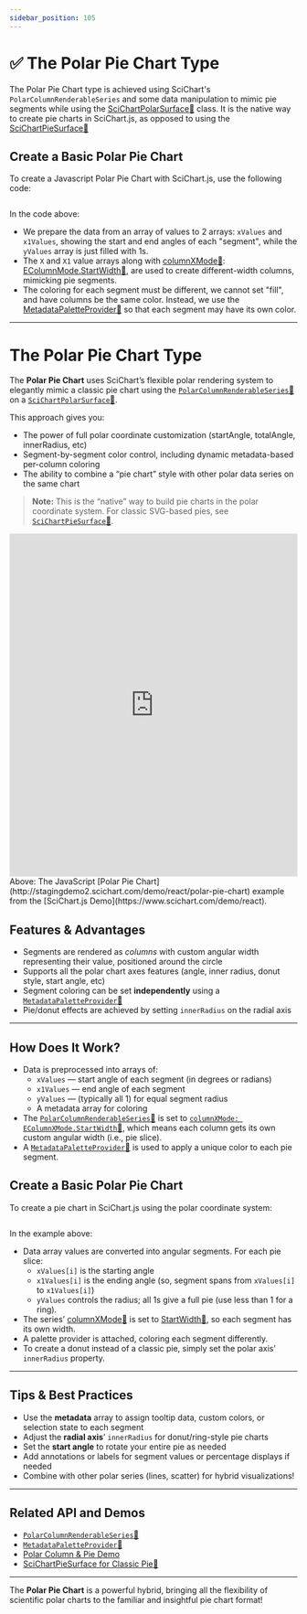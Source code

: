 ```yaml
---
sidebar_position: 105
---
```


# ✅ The Polar Pie Chart Type

The Polar Pie Chart type is achieved using SciChart's `PolarColumnRenderableSeries` and some data manipulation to mimic pie segments while using the [SciChartPolarSurface:blue_book:](https://www.scichart.com/documentation/js/v4/typedoc/classes/scichartpolarsurface.html) class.
It is the native way to create pie charts in SciChart.js, as opposed to using the [SciChartPieSurface:blue_book:](https://www.scichart.com/documentation/js/v4/typedoc/classes/scichartpiesurface.html)

<ChartFromSciChartDemo 
    src="http://stagingdemo2.scichart.com/demo/iframe/polar-pie-chart"
    title="Polar Pie Chart"
/>

## Create a Basic Polar Pie Chart

To create a Javascript Polar Pie Chart with SciChart.js, use the following code:

```ts showLineNumbers {51-54,67,71-73} file=./Basic/demo.ts start=region_A_start end=region_A_end
```

<LiveDocSnippet name="./Basic/demo" />

In the code above:

- We prepare the data from an array of values to 2 arrays: `xValues` and `x1Values`, showing the start and end angles of each "segment", while the `yValues` array is just filled with 1s.
- The `X` and `X1` value arrays along with [columnXMode:blue_book:](https://www.scichart.com/documentation/js/v4/typedoc/classes/polarcolumnrenderableseries.html#columnxmode): [EColumnMode.StartWidth:blue_book:](https://www.scichart.com/documentation/js/v4/typedoc/enums/eperformancemarktype.html#setupstart), are used to create different-width columns, mimicking pie segments.
- The coloring for each segment must be different, we cannot set "fill", and have columns be the same color. Instead, we use the [MetadataPaletteProvider:blue_book:](https://www.scichart.com/documentation/js/v4/typedoc/classes/metadatapaletteprovider.html) so that each segment may have its own color.


---

# The Polar Pie Chart Type

The **Polar Pie Chart** uses SciChart’s flexible polar rendering system to elegantly mimic a classic pie chart using the [`PolarColumnRenderableSeries`:blue_book:](https://www.scichart.com/documentation/js/v4/typedoc/classes/polarcolumnrenderableseries.html) on a [`SciChartPolarSurface`:blue_book:](https://www.scichart.com/documentation/js/v4/typedoc/classes/scichartpolarsurface.html).

This approach gives you:
- The power of full polar coordinate customization (startAngle, totalAngle, innerRadius, etc)
- Segment-by-segment color control, including dynamic metadata-based per-column coloring
- The ability to combine a “pie chart” style with other polar data series on the same chart

> **Note:** This is the “native” way to build pie charts in the polar coordinate system. For classic SVG-based pies, see [`SciChartPieSurface`:blue_book:](https://www.scichart.com/documentation/js/v4/typedoc/classes/scichartpiesurface.html).

<iframe src="http://stagingdemo2.scichart.com/demo/iframe/polar-pie-chart" width="100%" height="600px" frameborder="0"></iframe>

<div style={{textAlign: "center"}}>
    Above: The JavaScript [Polar Pie Chart](http://stagingdemo2.scichart.com/demo/react/polar-pie-chart) example from the [SciChart.js Demo](https://www.scichart.com/demo/react).
</div>

## Features & Advantages

- Segments are rendered as *columns* with custom angular width representing their value, positioned around the circle
- Supports all the polar chart axes features (angle, inner radius, donut style, start angle, etc)
- Segment coloring can be set **independently** using a [`MetadataPaletteProvider`:blue_book:](https://www.scichart.com/documentation/js/v4/typedoc/classes/metadatapaletteprovider.html)
- Pie/donut effects are achieved by setting `innerRadius` on the radial axis

---

## How Does It Work?

- Data is preprocessed into arrays of:
  - `xValues` — start angle of each segment (in degrees or radians)
  - `x1Values` — end angle of each segment
  - `yValues` — (typically all 1) for equal segment radius
  - A metadata array for coloring  
- The [`PolarColumnRenderableSeries`:blue_book:](https://www.scichart.com/documentation/js/v4/typedoc/classes/polarcolumnrenderableseries.html) is set to [`columnXMode: EColumnXMode.StartWidth`:blue_book:](https://www.scichart.com/documentation/js/v4/typedoc/enums/ecolumnmode.html#startwidth), which means each column gets its own custom angular width (i.e., pie slice).
- A [`MetadataPaletteProvider`:blue_book:](https://www.scichart.com/documentation/js/v4/typedoc/classes/metadatapaletteprovider.html) is used to apply a unique color to each pie segment.

## Create a Basic Polar Pie Chart

To create a pie chart in SciChart.js using the polar coordinate system:

```ts showLineNumbers {51-54,67,71-73} file=./Basic/demo.ts start=region_A_start end=region_A_end
```

In the example above:

- Data array values are converted into angular segments. For each pie slice:
  - `xValues[i]` is the starting angle
  - `x1Values[i]` is the ending angle (so, segment spans from `xValues[i]` to `x1Values[i]`)
  - `yValues` controls the radius; all 1s give a full pie (use less than 1 for a ring).
- The series’ [columnXMode:blue_book:](https://www.scichart.com/documentation/js/v4/typedoc/classes/polarcolumnrenderableseries.html#columnxmode) is set to [StartWidth:blue_book:](https://www.scichart.com/documentation/js/v4/typedoc/enums/ecolumnmode.html#startwidth), so each segment has its own width.
- A palette provider is attached, coloring each segment differently.
- To create a donut instead of a classic pie, simply set the polar axis’ `innerRadius` property.

---

## Tips & Best Practices

- Use the **metadata** array to assign tooltip data, custom colors, or selection state to each segment
- Adjust the **radial axis**’ `innerRadius` for donut/ring-style pie charts
- Set the **start angle** to rotate your entire pie as needed
- Add annotations or labels for segment values or percentage displays if needed
- Combine with other polar series (lines, scatter) for hybrid visualizations!

---

## Related API and Demos

- [`PolarColumnRenderableSeries`:blue_book:](https://www.scichart.com/documentation/js/v4/typedoc/classes/polarcolumnrenderableseries.html)
- [`MetadataPaletteProvider`:blue_book:](https://www.scichart.com/documentation/js/v4/typedoc/classes/metadatapaletteprovider.html)
- [Polar Column & Pie Demo](https://www.scichart.com/demo/react/polar-pie-chart)
- [SciChartPieSurface for Classic Pie:blue_book:](https://www.scichart.com/documentation/js/v4/typedoc/classes/scichartpiesurface.html)

---

The **Polar Pie Chart** is a powerful hybrid, bringing all the flexibility of scientific polar charts to the familiar and insightful pie chart format!